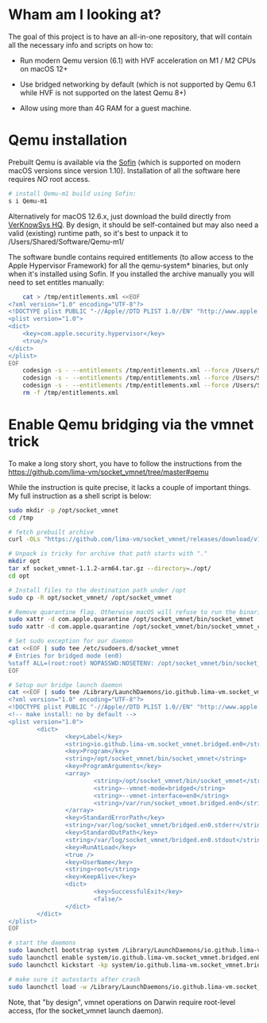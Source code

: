 # Wham am I looking at?

The goal of this project is to have an all-in-one repository,
that will contain all the necessary info and scripts on how to:

* Run modern Qemu version (6.1) with HVF acceleration on M1 / M2 CPUs on macOS 12+

* Use bridged networking by default (which is not supported by Qemu 6.1 while HVF is not supported on the latest Qemu 8+)

* Allow using more than 4G RAM for a guest machine.


# Qemu installation

Prebuilt Qemu is available via the [Sofin](https://github.com/VerKnowSys/sofin) (which is supported on modern macOS versions since version 1.10).
Installation of all the software here requires *NO* root access.

```zsh
# install Qemu-m1 build using Sofin:
s i Qemu-m1
```

Alternatively for macOS 12.6.x, just download the build directly from [VerKnowSys HQ](https://software.verknowsys.com/binary/Darwin-12.6-arm64/Qemu-m1-m1-Darwin-12.6-arm64.txz). By design, it should be self-contained but may also need a valid (existing) runtime path, so it's best to unpack it to /Users/Shared/Software/Qemu-m1/


The software bundle contains required entitlements (to allow access to the Apple Hypervisor Framework) for all the qemu-system* binaries, but only when it's installed using Sofin. If you installed the archive manually you will need to set entitles manually:

```zsh
    cat > /tmp/entitlements.xml <<EOF
<?xml version="1.0" encoding="UTF-8"?>
<!DOCTYPE plist PUBLIC "-//Apple//DTD PLIST 1.0//EN" "http://www.apple.com/DTDs/PropertyList-1.0.dtd">
<plist version="1.0">
<dict>
    <key>com.apple.security.hypervisor</key>
    <true/>
</dict>
</plist>
EOF
    codesign -s - --entitlements /tmp/entitlements.xml --force /Users/Shared/Software/Qemu-m1/bin/qemu-system-aarch64-unsigned
    codesign -s - --entitlements /tmp/entitlements.xml --force /Users/Shared/Software/Qemu-m1/bin/qemu-system-arm-unsigned
    codesign -s - --entitlements /tmp/entitlements.xml --force /Users/Shared/Software/Qemu-m1/bin/qemu-system-x86_64-unsigned
    rm -f /tmp/entitlements.xml
```


# Enable Qemu bridging via the vmnet trick

To make a long story short, you have to follow the instructions from the https://github.com/lima-vm/socket_vmnet/tree/master#qemu

While the instruction is quite precise, it lacks a couple of important things.
My full instruction as a shell script is below:

```zsh
sudo mkdir -p /opt/socket_vmnet
cd /tmp

# fetch prebuilt archive
curl -OLs "https://github.com/lima-vm/socket_vmnet/releases/download/v1.1.2/socket_vmnet-1.1.2-arm64.tar.gz"

# Unpack is tricky for archive that path starts with "."
mkdir opt
tar xf socket_vmnet-1.1.2-arm64.tar.gz --directory=./opt/
cd opt

# Install files to the destination path under /opt
sudo cp -R opt/socket_vmnet/ /opt/socket_vmnet

# Remove quarantine flag. Otherwise macOS will refuse to run the binaries
sudo xattr -d com.apple.quarantine /opt/socket_vmnet/bin/socket_vmnet
sudo xattr -d com.apple.quarantine /opt/socket_vmnet/bin/socket_vmnet_client

# Set sudo exception for our daemon
cat <<EOF | sudo tee /etc/sudoers.d/socket_vmnet
# Entries for bridged mode (en0)
%staff ALL=(root:root) NOPASSWD:NOSETENV: /opt/socket_vmnet/bin/socket_vmnet --vmnet-mode=bridged --vmnet-interface=en0 /var/run/socket_vmnet.bridged.en0
EOF

# Setup our bridge launch daemon
cat <<EOF | sudo tee /Library/LaunchDaemons/io.github.lima-vm.socket_vmnet.bridged.en0.plist
<?xml version="1.0" encoding="UTF-8"?>
<!DOCTYPE plist PUBLIC "-//Apple//DTD PLIST 1.0//EN" "http://www.apple.com/DTDs/PropertyList-1.0.dtd">
<!-- make install: no by default -->
<plist version="1.0">
        <dict>
                <key>Label</key>
                <string>io.github.lima-vm.socket_vmnet.bridged.en0</string>
                <key>Program</key>
                <string>/opt/socket_vmnet/bin/socket_vmnet</string>
                <key>ProgramArguments</key>
                <array>
                        <string>/opt/socket_vmnet/bin/socket_vmnet</string>
                        <string>--vmnet-mode=bridged</string>
                        <string>--vmnet-interface=en0</string>
                        <string>/var/run/socket_vmnet.bridged.en0</string>
                </array>
                <key>StandardErrorPath</key>
                <string>/var/log/socket_vmnet/bridged.en0.stderr</string>
                <key>StandardOutPath</key>
                <string>/var/log/socket_vmnet/bridged.en0.stdout</string>
                <key>RunAtLoad</key>
                <true />
                <key>UserName</key>
                <string>root</string>
                <key>KeepAlive</key>
                <dict>
                        <key>SuccessfulExit</key>
                        <false/>
                </dict>
        </dict>
</plist>
EOF

# start the daemons
sudo launchctl bootstrap system /Library/LaunchDaemons/io.github.lima-vm.socket_vmnet.bridged.en0.plist
sudo launchctl enable system/io.github.lima-vm.socket_vmnet.bridged.en0
sudo launchctl kickstart -kp system/io.github.lima-vm.socket_vmnet.bridged.en0

# make sure it autostarts after crash
sudo launchctl load -w /Library/LaunchDaemons/io.github.lima-vm.socket_vmnet.bridged.en0.plist
```

Note, that "by design", vmnet operations on Darwin require root-level access, (for the socket_vmnet launch daemon).
